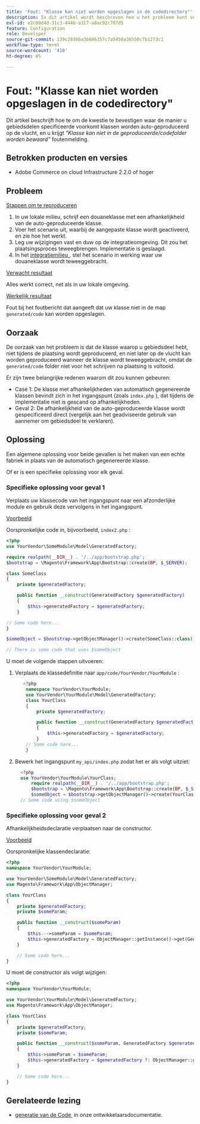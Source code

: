 ```yaml
---
title: 'Fout: "Klasse kan niet worden opgeslagen in de codedirectory"'
description: In dit artikel wordt beschreven hoe u het probleem kunt verhelpen waarbij de manier waarop u afhankelijkheden hebt opgegeven, voorkomt dat klassen automatisch worden gegenereerd tijdens het uitvoeren van de functie. Bovendien wordt het foutbericht *"Klasse kan niet worden opgeslagen in de gegenereerde/codedirectory"* weergegeven.
exl-id: e2c00d4d-31c3-4446-a317-a8ac92c707d5
feature: Configuration
role: Developer
source-git-commit: 139c2836ba36686357c7a5458a36550c7b1273c1
workflow-type: tm+mt
source-wordcount: '410'
ht-degree: 0%

---
```


# Fout: &quot;Klasse kan niet worden opgeslagen in de codedirectory&quot;

Dit artikel beschrijft hoe te om de kwestie te bevestigen waar de manier u gebiedsdelen specificeerde voorkomt klassen worden auto-geproduceerd op de vlucht, en u krijgt *&quot;Klasse kan niet in de geproduceerde/codefolder worden bewaard&quot;* foutenmelding.

## Betrokken producten en versies

* Adobe Commerce on cloud Infrastructure 2.2.0 of hoger

## Probleem

<u> Stappen om te reproduceren </u>

1. In uw lokale milieu, schrijf een douaneklasse met een afhankelijkheid van de auto-geproduceerde klasse.
1. Voer het scenario uit, waarbij de aangepaste klasse wordt geactiveerd, en zie hoe het werkt.
1. Leg uw wijzigingen vast en duw op de integratieomgeving. Dit zou het plaatsingsproces teweegbrengen. Implementatie is geslaagd.
1. In het [&#x200B; integratiemilieu &#x200B;](https://experienceleague.adobe.com/nl/docs/experience-cloud-kcs/kbarticles/ka-27242), stel het scenario in werking waar uw douaneklasse wordt teweeggebracht.

<u> Verwacht resultaat </u>

Alles werkt correct, net als in uw lokale omgeving.

<u> Werkelijk resultaat </u>

Fout bij het foutbericht dat aangeeft dat uw klasse niet in de map `generated/code` kan worden opgeslagen.

## Oorzaak

De oorzaak van het probleem is dat de klasse waarop u gebiedsdeel hebt, niet tijdens de plaatsing wordt geproduceerd, en niet later op de vlucht kan worden geproduceerd wanneer de klasse wordt teweeggebracht, omdat de `generated/code` folder niet voor het schrijven na plaatsing is voltooid.

Er zijn twee belangrijke redenen waarom dit zou kunnen gebeuren:

* Case 1: De klasse met afhankelijkheden van automatisch gegenereerde klassen bevindt zich in het ingangspunt (zoals `index.php` ), dat tijdens de implementatie niet is gescand op afhankelijkheden.
* Geval 2: De afhankelijkheid van de auto-geproduceerde klasse wordt gespecificeerd direct (vergelijk aan het geadviseerde gebruik van aannemer om gebiedsdeel te verklaren).

## Oplossing

Een algemene oplossing voor beide gevallen is het maken van een echte fabriek in plaats van de automatisch gegenereerde klasse.

Of er is een specifieke oplossing voor elk geval.

### Specifieke oplossing voor geval 1

Verplaats uw klassecode van het ingangspunt naar een afzonderlijke module en gebruik deze vervolgens in het ingangspunt.

<u> Voorbeeld </u>

Oorspronkelijke code in, bijvoorbeeld, `index2.php` :

```php
<?php
use YourVendor\SomeModule\Model\GeneratedFactory;

require realpath(__DIR__) . '/../app/bootstrap.php';
$bootstrap = \Magento\Framework\App\Bootstrap::create(BP, $_SERVER);

class SomeClass
{
    private $generatedFactory;

    public function __construct(GeneratedFactory $generatedFactory)
    {
        $this->generatedFactory = $generatedFactory;
    }

// Some code here...
}

$someObject = $bootstrap->getObjectManager()->create(SomeClass::class);

// There is some code that uses $someObject
```

U moet de volgende stappen uitvoeren:

1. Verplaats de klassedefinitie naar `app/code/YourVendor/YourModule` :

   ```php
      <?php
       namespace YourVendor\YourModule;
       use YourVendor\YourModule\Model\GeneratedFactory;
       class YourClass
       {
           private $generatedFactory;
   
           public function __construct(GeneratedFactory $generatedFactory)
           {
               $this->generatedFactory = $generatedFactory;
           }
       // Some code here...
       }
   ```

1. Bewerk het ingangspunt `my_api/index.php` zodat het er als volgt uitziet:

   ```php
     <?php
     use YourVendor\YourModule\YourClass;
         require realpath(__DIR__) . '/../app/bootstrap.php';
         $bootstrap = \Magento\Framework\App\Bootstrap::create(BP, $_SERVER);
         $someObject = $bootstrap->getObjectManager()->create(YourClass::class);
     // Some code using $someObject
   ```

### Specifieke oplossing voor geval 2

Afhankelijkheidsdeclaratie verplaatsen naar de constructor.

<u> Voorbeeld </u>

Oorspronkelijke klassendeclaratie:

```php
<?php
namespace YourVendor\YourModule;

use YourVendor\SomeModule\Model\GeneratedFactory;
use Magento\Framework\App\ObjectManager;

class YourClass
{
    private $generatedFactory;
    private $someParam;

    public function __construct($someParam)
    {
        $this--->someParam = $someParam;
        $this->generatedFactory = ObjectManager::getInstance()->get(GeneratedFactory::class);
    }

    // Some code here...
}
```

U moet de constructor als volgt wijzigen:

```php
<?php
namespace YourVendor\YourModule;

use YourVendor\YourModule\Model\GeneratedFactory;
use Magento\Framework\App\ObjectManager;

class YourClass
{
    private $generatedFactory;
    private $someParam;

    public function __construct($someParam, GeneratedFactory $generatedFactory = null)
    {
        $this->someParam = $someParam;
        $this->generatedFactory = $generatedFactory ?: ObjectManager::getInstance()->get(GeneratedFactory::class);
    }

    // Some code here...
}
```

## Gerelateerde lezing

* [&#x200B; generatie van de Code &#x200B;](https://developer.adobe.com/commerce/php/development/components/code-generation/) in onze ontwikkelaarsdocumentatie.
